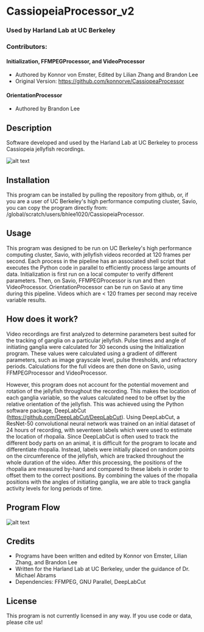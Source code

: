 # CassiopeiaProcessor_v2

### Used by Harland Lab at UC Berkeley

### Contributors:
#### Initialization, FFMPEGProcessor, and VideoProcessor
- Authored by Konnor von Emster, Edited by Lilian Zhang and Brandon Lee
- Original Version: https://github.com/konnorve/CassiopeaProcessor

#### OrientationProcessor
- Authored by Brandon Lee

## Description
Software developed and used by the Harland Lab at UC Berkeley to process Cassiopeia jellyfish recordings. 

![alt text](https://github.com/bhlee1020/CassiopeiaProcessor_v2/blob/main/images/tracked_jellies.gif)

<!--- ## Table of Contents --->

## Installation
This program can be installed by pulling the repository from github, or, if you are a user of UC Berkeley's high performance computing cluster, Savio, you can copy the program directly from: /global/scratch/users/bhlee1020/CassiopeiaProcessor.

## Usage
This program was designed to be run on UC Berkeley's high performance computing cluster, Savio, with jellyfish videos recorded at 120 frames per second. Each process in the pipeline has an associated shell script that executes the Python code in parallel to efficiently process large amounts of data. Initialization is first run on a local computer to verify different parameters. Then, on Savio, FFMPEGProcessor is run and then VideoProcessor. OrientationProcessor can be run on Savio at any time during this pipeline. Videos which are < 120 frames per second may receive variable results.

## How does it work? 
Video recordings are first analyzed to determine parameters best suited for the tracking of ganglia on a particular jellyfish. Pulse times and angle of initiating ganglia were calculated for 30 seconds using the Initialization program. These values were calculated using a gradient of different parameters, such as image grayscale level, pulse thresholds, and refractory periods. Calculations for the full videos are then done on Savio, using FFMPEGProcessor and VideoProcessor.

However, this program does not account for the potential movement and rotation of the jellyfish throughout the recording. This makes the location of each ganglia variable, so the values calculated need to be offset by the relative orientation of the jellyfish. This was achieved using the Python software package, DeepLabCut (https://github.com/DeepLabCut/DeepLabCut). Using DeepLabCut, a ResNet-50 convolutional neural network was trained on an initial dataset of 24 hours of recording, with seventeen labels which were used to estimate the location of rhopalia. Since DeepLabCut is often used to track the different body parts on an animal, it is difficult for the program to locate and differentiate rhopalia. Instead, labels were initially placed on random points on the circumference of the jellyfish, which are tracked throughout the whole duration of the video. After this processing, the positions of the rhopalia are measured by-hand and compared to these labels in order to offset them to the correct positions. By combining the values of the rhopalia positions with the angles of initiating ganglia, we are able to track ganglia activity levels for long periods of time.

## Program Flow
![alt text](https://github.com/bhlee1020/CassiopeiaProcessor_v2/blob/main/images/program_flow.png)

## Credits
- Programs have been written and edited by Konnor von Emster, Lilian Zhang, and Brandon Lee
- Written for the Harland Lab at UC Berkeley, under the guidance of Dr. Michael Abrams
- Dependencies: FFMPEG, GNU Parallel, DeepLabCut

## License
This program is not currently licensed in any way. If you use code or data, please cite us!
